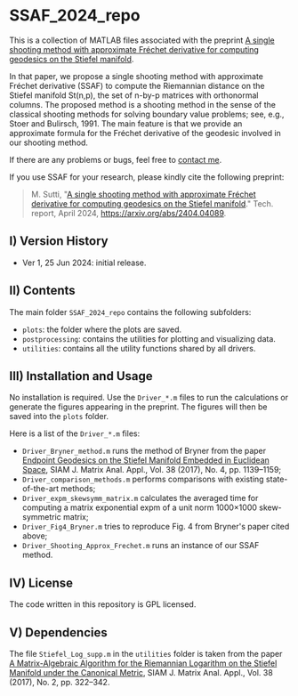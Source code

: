 # SSAF_2024_repo

<!--- Created on 2024.06.24.
Last change on 2024.06.24. -->

This is a collection of MATLAB files associated with the preprint [A single shooting method with approximate Fréchet derivative for computing geodesics on the Stiefel manifold](https://arxiv.org/abs/2404.04089).

In that paper, we propose a single shooting method with approximate Fréchet derivative (SSAF) to compute the Riemannian distance on the Stiefel manifold St(n,p), the set of n-by-p
matrices with orthonormal columns. The proposed method is a shooting method in the sense of the classical shooting methods for solving boundary value problems; see, e.g., Stoer and Bulirsch, 1991. The main feature is that we provide an approximate formula for the Fréchet derivative of the geodesic involved in our shooting method.

If there are any problems or bugs, feel free to [contact me](mailto:msutti@ncts.ntu.edu.tw).

If you use SSAF for your research, please kindly cite the following preprint:

> M. Sutti, 
"[A single shooting method with approximate Fréchet derivative for computing geodesics on the Stiefel manifold](https://arxiv.org/abs/2404.04089)." Tech. report, April 2024, https://arxiv.org/abs/2404.04089.

## I) Version History

- Ver 1, 25 Jun 2024: initial release.

## II) Contents

The main folder `SSAF_2024_repo` contains the following subfolders:

- `plots`: the folder where the plots are saved.
- `postprocessing`: contains the utilities for plotting and visualizing data.
- `utilities`: contains all the utility functions shared by all drivers.

## III) Installation and Usage

No installation is required. Use the `Driver_*.m` files to run the calculations or generate the figures appearing in the preprint.
The figures will then be saved into the `plots` folder.

Here is a list of the `Driver_*.m` files:

- `Driver_Bryner_method.m` runs the method of Bryner from the paper [Endpoint Geodesics on the Stiefel Manifold Embedded in Euclidean Space](https://epubs.siam.org/doi/10.1137/16M1103099), SIAM J. Matrix Anal. Appl., Vol. 38 (2017), No. 4, pp. 1139–1159;
- `Driver_comparison_methods.m` performs comparisons with existing state-of-the-art methods;
- `Driver_expm_skewsymm_matrix.m` calculates the averaged time for computing a matrix exponential expm of a unit norm 1000×1000 skew-symmetric matrix;
- `Driver_Fig4_Bryner.m` tries to reproduce Fig. 4 from Bryner's paper cited above;
- `Driver_Shooting_Approx_Frechet.m` runs an instance of our SSAF method.


## IV) License

The code written in this repository is GPL licensed.

## V) Dependencies

The file `Stiefel_Log_supp.m` in the `utilities` folder is taken from the paper [A Matrix-Algebraic Algorithm for the Riemannian Logarithm on the Stiefel Manifold under the Canonical Metric](https://epubs.siam.org/doi/10.1137/16M1074485), SIAM J. Matrix Anal. Appl., Vol. 38 (2017), No. 2, pp. 322–342.

